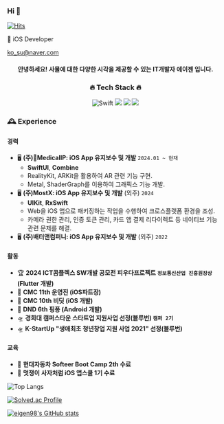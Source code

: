 ### Hi 👋

<!--
**eigen98/eigen98** is a ✨ _special_ ✨ repository because its `README.md` (this file) appears on your GitHub profile.

Here are some ideas to get you started:

- 🔭 I’m currently working on ...
- 🌱 I’m currently learning ...
- 👯 I’m looking to collaborate on ...
- 🤔 I’m looking for help with ...
- 💬 Ask me about ...
- 📫 How to reach me: ...
- 😄 Pronouns: ...
- ⚡ Fun fact: ...
-->
    
[![Hits](https://hits.seeyoufarm.com/api/count/incr/badge.svg?url=https%3A%2F%2Fgithub.com%2Feigen98&count_bg=%23747BE1&title_bg=%23555555&icon=&icon_color=%23E7E7E7&title=hits&edge_flat=false)](https://hits.seeyoufarm.com)

🌱 iOS Developer
<!--
### [개발일지 정리 블로그](https://eigen.tistory.com/)
-->

ko_su@naver.com

<div align="center"> <!-- 가운데 정렬 -->
    
#### 안녕하세요! 사물에 대한 다양한 시각을 제공할 수 있는 IT개발자 에이젠 입니다.

### 🔥 Tech Stack 🔥 
    
![Swift](https://img.shields.io/badge/SWIFT-F54A2A?style=for-the-badge&logo=swift&logoColor=white)
<img src="https://img.shields.io/badge/JAVA-007396?style=for-the-badge&logo=java&logoColor=white">
<img src="https://img.shields.io/badge/KOTLIN-7F52FF?style=for-the-badge&logo=kotlin&logoColor=white">
<img src="https://img.shields.io/badge/DART-0175C2?style=for-the-badge&logo=dart&logoColor=white">


</div>

### 🕰️ Experience

#### 경력
- 🖥️ **(주)MedicalIP: iOS App 유지보수 및 개발** `2024.01 ~ 현재`
    - **SwiftUI**, **Combine**
    - RealityKit, ARKit을 활용하여 AR 관련 기능 구현.
    - Metal, ShaderGraph를 이용하여 그래픽스 기능 개발.
- 🖥️ **(주)MostX: iOS App 유지보수 및 개발** (외주) `2024`
    - **UIKit**, **RxSwift**
    - Web을 iOS 앱으로 패키징하는 작업을 수행하여 크로스플랫폼 환경을 조성.
    - 카메라 권한 관리, 인증 토큰 관리, 카드 앱 결제 리다이렉트 등 네이티브 기능 관련 문제를 해결.
- 🖥️ **(주)배터앤컴퍼니: iOS App 유지보수 및 개발** (외주) `2022`


#### 활동
- 🏆 **2024 ICT콤플렉스 SW개발 공모전 피우다프로젝트 `정보통신산업 진흥원장상` (Flutter 개발)**
- 🚀 **CMC 11th 운영진 (iOS파트장)**
- 🏅 **CMC 10th 비딧 (iOS 개발)**
- 🎯 **DND 6th 핑퐁 (Android 개발)**
- 🛸 **경희대 캠퍼스타운 스타트업 지원사업 선정(블루번) `캠퍼 2기`**
- 🛸 **K-StartUp "생애최초 청년창업 지원 사업 2021" 선정(블루번)**

#### 교육
- 🚗 **현대자동차 Softeer Boot Camp 2th 수료**
- 🦁 **멋쟁이 사자처럼 iOS 앱스쿨 1기 수료**

    
    
    
![Top Langs](https://github-readme-stats.vercel.app/api/top-langs/?username=eigen98&layout=compact&theme=tokyonight)

[![Solved.ac Profile](http://mazassumnida.wtf/api/v2/generate_badge?boj=trace96)](https://solved.ac/trace96/)
    

  [![eigen98's GitHub stats](https://github-readme-stats.vercel.app/api?username=eigen98&show_icons=true&theme=radical)](https://github.com/eigen98-readme-stats)
  
  


